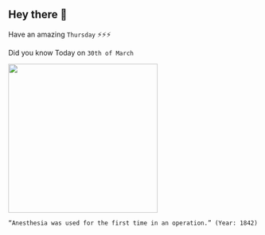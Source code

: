 ## Hey there 👋
Have an amazing `Thursday` ⚡⚡⚡

Did you know Today on `30th of March`
 
 [<img src="https://images.theconversation.com/files/265132/original/file-20190321-93060-1qbsng1.jpg?ixlib=rb-1.1.0&q=45&auto=format&w=1200&h=900.0&fit=crop" width="300" />](https://theconversation.com/the-surprising-and-long-story-of-the-first-use-of-ether-in-surgery-113340#:~:text=The%20date%20was%20March%2030,surgery%20on%20a%20patient's%20neck.) 
 ```
“Anesthesia was used for the first time in an operation.” (Year: 1842)
```
